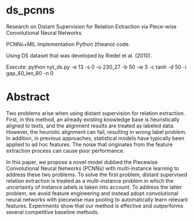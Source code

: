 # ds_pcnns

Research on Distant Supervision for Relation Extraction via Piece-wise Convolutional Neural Networks

PCNNs+MIL implementation Python (theano) code.

Using DS dataset that was developed by Riedel et al. (2010).

Execute: python nyt_ds.py -e 13 -s 0 -u 230_27 -b 50 -w 3 -c tanh -d 50 -i gap_40_len_80 -n 0

# Abstract

Two problems arise when using distant supervision for relation extraction. First, in this method, an already existing knowledge base is heuristically aligned to texts, and the alignment results are treated as labeled data. 
However, the heuristic alignment can fail, resulting in wrong label problem. In addition, in previous approaches, statistical models have typically been applied to ad hoc features. The noise that originates from the feature extraction process can cause poor performance.

In this paper, we propose a novel model dubbed the Piecewise Convolutional Neural Networks (PCNNs) with multi-instance learning to address these two problems. 
To solve the first problem, distant supervised relation extraction is treated as a multi-instance problem in which the uncertainty of instance labels is taken into account. 
To address the latter problem, we avoid feature engineering and instead adopt convolutional neural networks with piecewise max pooling to automatically learn relevant features.
Experiments show that our method is effective and outperforms several competitive baseline methods. 

